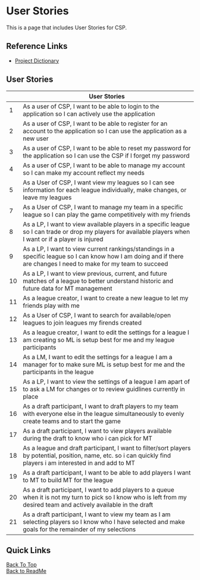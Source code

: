 # User Stories

This is a page that includes User Stories for CSP.

## Reference Links

- [Project Dictionary](Project_Dictionary.md)

## User Stories

|     | User Stories                                                                                                                                                           |
| --- | ---------------------------------------------------------------------------------------------------------------------------------------------------------------------- |
| 1   | As a user of CSP, I want to be able to login to the application so I can actively use the application                                                                  |
| 2   | As a user of CSP, I want to be able to register for an account to the application so I can use the application as a new user                                           |
| 3   | As a user of CSP, I want to be able to reset my password for the application so I can use the CSP if I forget my password                                              |
| 4   | As a user of CSP, I want to be able to manage my account so I can make my account reflect my needs                                                                     |
| 5   | As a User of CSP, I want view my leagues so I can see information for each league individually, make changes, or leave my leagues                                      |
| 7   | As a User of CSP, I want to manage my team in a specific league so I can play the game competitively with my friends                                                    |
| 8   | As a LP, I want to view available players in a specific league so I can trade or drop my players for available players when I want or if a player is injured           |
| 9   | As a LP, I want to view current rankings/standings in a specific league so I can know how I am doing and if there are changes I need to make for my team to succeed    |
| 10  | As a LP, I want to view previous, current, and future matches of a league to better understand historic and future data for MT management                              |
| 11  | As a league creator, I want to create a new league to let my friends play with me                                                                                      |
| 12  | As a User of CSP, I want to search for available/open leagues to join leagues my firends created                                                                       |
| 13  | As a league creator, I want to edit the settings for a league I am creating so ML is setup best for me and my league participants                                      |
| 14  | As a LM, I want to edit the settings for a league I am a manager for to make sure ML is setup best for me and the participants in the league                           |
| 15  | As a LP, I want to view the settings of a league I am apart of to ask a LM for changes or to review guidlines currently in place                                       |
| 16  | As a draft participant, I want to draft players to my team with everyone else in the league simultaneously to evenly create teams and to start the game                |
| 17  | As a draft participant, I want to view players available during the draft to know who i can pick for MT                                                                |
| 18  | As a league and draft participant, I want to filter/sort players by potential, position, name, etc. so i can quickly find players i am interested in and add to MT     |
| 19  | As a draft participant, I want to be able to add players I want to MT to build MT for the league                                                                       |
| 20  | As a draft participant, I want to add players to a queue when it is not my turn to pick so I know who is left from my desired team and actively available in the draft |
| 21  | As a draft participant, I want to view my team as I am selecting players so I know who I have selected and make goals for the remainder of my selections               |

## Quick Links

[Back To Top](#user-stories) \
[Back to ReadMe](/README.md)
